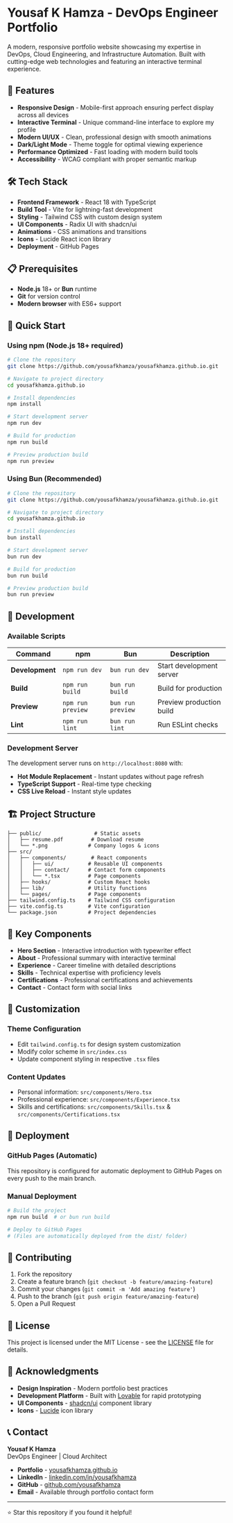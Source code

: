 # Yousaf K Hamza - DevOps Engineer Portfolio

A modern, responsive portfolio website showcasing my expertise in DevOps, Cloud Engineering, and Infrastructure Automation. Built with cutting-edge web technologies and featuring an interactive terminal experience.

## 🚀 Features

- **Responsive Design** - Mobile-first approach ensuring perfect display across all devices
- **Interactive Terminal** - Unique command-line interface to explore my profile
- **Modern UI/UX** - Clean, professional design with smooth animations
- **Dark/Light Mode** - Theme toggle for optimal viewing experience
- **Performance Optimized** - Fast loading with modern build tools
- **Accessibility** - WCAG compliant with proper semantic markup

## 🛠️ Tech Stack

- **Frontend Framework** - React 18 with TypeScript
- **Build Tool** - Vite for lightning-fast development
- **Styling** - Tailwind CSS with custom design system
- **UI Components** - Radix UI with shadcn/ui
- **Animations** - CSS animations and transitions
- **Icons** - Lucide React icon library
- **Deployment** - GitHub Pages

## 📋 Prerequisites

- **Node.js** 18+ or **Bun** runtime
- **Git** for version control
- **Modern browser** with ES6+ support

## 🚀 Quick Start

### Using npm (Node.js 18+ required)

```bash
# Clone the repository
git clone https://github.com/yousafkhamza/yousafkhamza.github.io.git

# Navigate to project directory
cd yousafkhamza.github.io

# Install dependencies
npm install

# Start development server
npm run dev

# Build for production
npm run build

# Preview production build
npm run preview
```

### Using Bun (Recommended)

```bash
# Clone the repository
git clone https://github.com/yousafkhamza/yousafkhamza.github.io.git

# Navigate to project directory
cd yousafkhamza.github.io

# Install dependencies
bun install

# Start development server
bun run dev

# Build for production
bun run build

# Preview production build
bun run preview
```

## 📱 Development

### Available Scripts

| Command         | npm               | Bun               | Description              |
| --------------- | ----------------- | ----------------- | ------------------------ |
| **Development** | `npm run dev`     | `bun run dev`     | Start development server |
| **Build**       | `npm run build`   | `bun run build`   | Build for production     |
| **Preview**     | `npm run preview` | `bun run preview` | Preview production build |
| **Lint**        | `npm run lint`    | `bun run lint`    | Run ESLint checks        |

### Development Server

The development server runs on `http://localhost:8080` with:

- **Hot Module Replacement** - Instant updates without page refresh
- **TypeScript Support** - Real-time type checking
- **CSS Live Reload** - Instant style updates

## 🏗️ Project Structure

```
├── public/                 # Static assets
│   ├── resume.pdf         # Download resume
│   └── *.png             # Company logos & icons
├── src/
│   ├── components/        # React components
│   │   ├── ui/           # Reusable UI components
│   │   ├── contact/      # Contact form components
│   │   └── *.tsx         # Page components
│   ├── hooks/            # Custom React hooks
│   ├── lib/              # Utility functions
│   └── pages/            # Page components
├── tailwind.config.ts    # Tailwind CSS configuration
├── vite.config.ts        # Vite configuration
└── package.json          # Project dependencies
```

## 🎨 Key Components

- **Hero Section** - Interactive introduction with typewriter effect
- **About** - Professional summary with interactive terminal
- **Experience** - Career timeline with detailed descriptions
- **Skills** - Technical expertise with proficiency levels
- **Certifications** - Professional certifications and achievements
- **Contact** - Contact form with social links

## 🔧 Customization

### Theme Configuration

- Edit `tailwind.config.ts` for design system customization
- Modify color scheme in `src/index.css`
- Update component styling in respective `.tsx` files

### Content Updates

- Personal information: `src/components/Hero.tsx`
- Professional experience: `src/components/Experience.tsx`
- Skills and certifications: `src/components/Skills.tsx` & `src/components/Certifications.tsx`

## 🚀 Deployment

### GitHub Pages (Automatic)

This repository is configured for automatic deployment to GitHub Pages on every push to the main branch.

### Manual Deployment

```bash
# Build the project
npm run build  # or bun run build

# Deploy to GitHub Pages
# (Files are automatically deployed from the dist/ folder)
```

## 🤝 Contributing

1. Fork the repository
2. Create a feature branch (`git checkout -b feature/amazing-feature`)
3. Commit your changes (`git commit -m 'Add amazing feature'`)
4. Push to the branch (`git push origin feature/amazing-feature`)
5. Open a Pull Request

## 📄 License

This project is licensed under the MIT License - see the [LICENSE](LICENSE) file for details.

## 🙏 Acknowledgments

- **Design Inspiration** - Modern portfolio best practices
- **Development Platform** - Built with [Lovable](https://lovable.dev) for rapid prototyping
- **UI Components** - [shadcn/ui](https://ui.shadcn.com/) component library
- **Icons** - [Lucide](https://lucide.dev/) icon library

## 📞 Contact

**Yousaf K Hamza**  
DevOps Engineer | Cloud Architect

- **Portfolio** - [yousafkhamza.github.io](https://yousafkhamza.github.io)
- **LinkedIn** - [linkedin.com/in/yousafkhamza](https://linkedin.com/in/yousafkhamza)
- **GitHub** - [github.com/yousafkhamza](https://github.com/yousafkhamza)
- **Email** - Available through portfolio contact form

---

⭐ Star this repository if you found it helpful!
